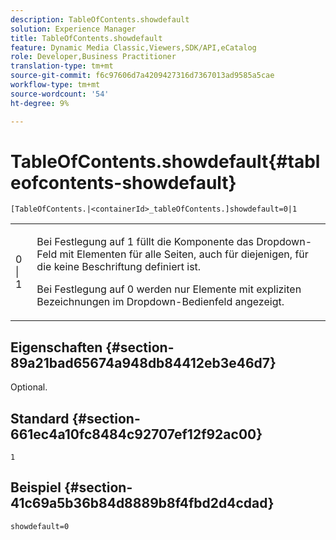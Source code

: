 ```yaml
---
description: TableOfContents.showdefault
solution: Experience Manager
title: TableOfContents.showdefault
feature: Dynamic Media Classic,Viewers,SDK/API,eCatalog
role: Developer,Business Practitioner
translation-type: tm+mt
source-git-commit: f6c97606d7a4209427316d7367013ad9585a5cae
workflow-type: tm+mt
source-wordcount: '54'
ht-degree: 9%

---
```



# TableOfContents.showdefault{#tableofcontents-showdefault}

`[TableOfContents.|<containerId>_tableOfContents.]showdefault=0|1`

<table id="table_BE34F807437C4955A2A640495E05138F"> 
 <tbody> 
  <tr> 
   <td> <p> <span class="codeph"> 0 | 1</span> </p> </td> 
   <td> <p> Bei Festlegung auf <span class="codeph"> 1</span> füllt die Komponente das Dropdown-Feld mit Elementen für alle Seiten, auch für diejenigen, für die keine Beschriftung definiert ist. </p> <p>Bei Festlegung auf <span class="codeph"> 0</span> werden nur Elemente mit expliziten Bezeichnungen im Dropdown-Bedienfeld angezeigt. </p> </td> 
  </tr> 
 </tbody> 
</table>

## Eigenschaften {#section-89a21bad65674a948db84412eb3e46d7}

Optional.

## Standard {#section-661ec4a10fc8484c92707ef12f92ac00}

`1`

## Beispiel {#section-41c69a5b36b84d8889b8f4fbd2d4cdad}

`showdefault=0`
